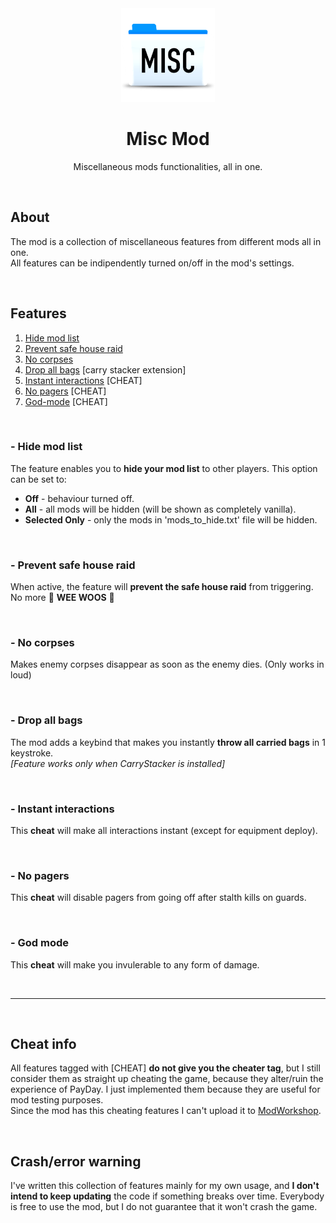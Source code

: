 <div align="center">
<img src="icon.png" alt="Icon" height="150">

<h1 align="center">Misc Mod</h1>
<p align="center">
    Miscellaneous mods functionalities, all in one.
</p>
</div>

</br>

## About

The mod is a collection of miscellaneous features from different mods all in one.</br>
All features can be indipendently turned on/off in the mod's settings.

</br>

## Features

1. <a href="#hide-mod-list">Hide mod list</a>
2. <a href="#prevent-safe-house-raid">Prevent safe house raid</a>
3. <a href="#no-corpses">No corpses</a>
4. <a href="#drop-all-bags">Drop all bags</a> [carry stacker extension]
5. <a href="#instant-interactions">Instant interactions</a> [CHEAT]
6. <a href="#no-pagers">No pagers</a> [CHEAT]
7. <a href="#god-mode">God-mode</a> [CHEAT]

</br>

### - Hide mod list

The feature enables you to **hide your mod list** to other players. This option can be set to:

-   **Off** - behaviour turned off.
-   **All** - all mods will be hidden (will be shown as completely vanilla).
-   **Selected Only** - only the mods in 'mods_to_hide.txt' file will be hidden.

</br>

### - Prevent safe house raid

When active, the feature will **prevent the safe house raid** from triggering.</br>
No more 🚨 **WEE WOOS** 🚨

</br>

### - No corpses

Makes enemy corpses disappear as soon as the enemy dies. (Only works in loud)

</br>

### - Drop all bags

The mod adds a keybind that makes you instantly **throw all carried bags** in 1 keystroke.</br>
_[Feature works only when CarryStacker is installed]_

</br>

### - Instant interactions

This **cheat** will make all interactions instant (except for equipment deploy).

</br>

### - No pagers

This **cheat** will disable pagers from going off after stalth kills on guards.

</br>

### - God mode

This **cheat** will make you invulerable to any form of damage.

</br>

---

</br>

## Cheat info

All features tagged with [CHEAT] **do not give you the cheater tag**, but I still consider them as straight up cheating the game, because they alter/ruin the experience of PayDay. I just implemented them because they are useful for mod testing purposes.</br>
Since the mod has this cheating features I can't upload it to [ModWorkshop](https://modworkshop.net/game/payday-2).

</br>

## **Crash/error warning**

I've written this collection of features mainly for my own usage, and **I don't intend to keep updating** the code if something breaks over time. Everybody is free to use the mod, but I do not guarantee that it won't crash the game.

